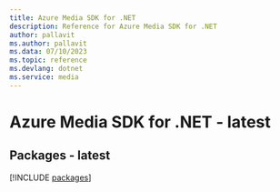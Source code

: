 ```yaml
---
title: Azure Media SDK for .NET
description: Reference for Azure Media SDK for .NET
author: pallavit
ms.author: pallavit
ms.data: 07/10/2023
ms.topic: reference
ms.devlang: dotnet
ms.service: media
---
```

# Azure Media SDK for .NET - latest
## Packages - latest
[!INCLUDE [packages](media-index.md)]